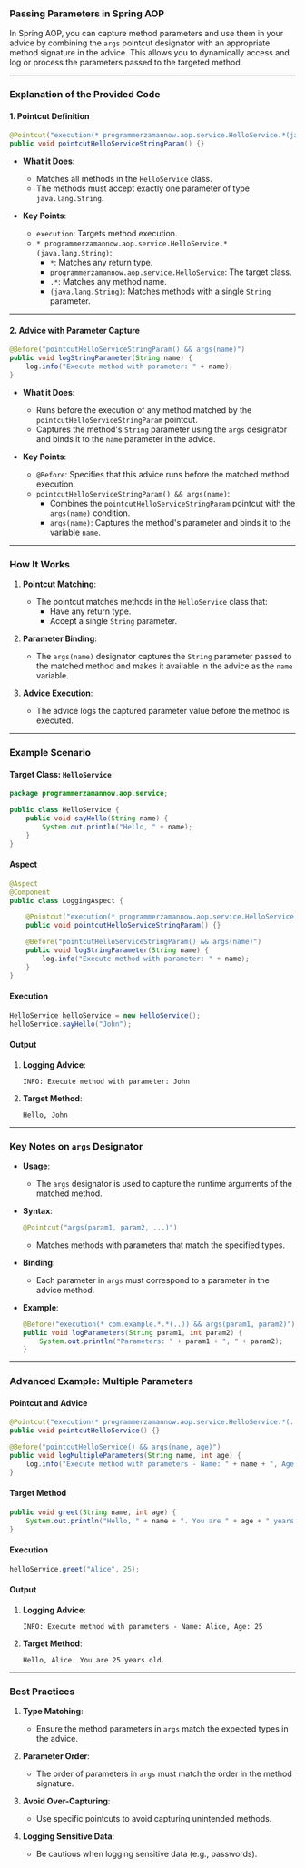 ### **Passing Parameters in Spring AOP**

In Spring AOP, you can capture method parameters and use them in your advice by combining the `args` pointcut designator with an appropriate method signature in the advice. This allows you to dynamically access and log or process the parameters passed to the targeted method.

---

### **Explanation of the Provided Code**

#### **1. Pointcut Definition**

```java
@Pointcut("execution(* programmerzamannow.aop.service.HelloService.*(java.lang.String))")
public void pointcutHelloServiceStringParam() {}
```

- **What it Does**:
  - Matches all methods in the `HelloService` class.
  - The methods must accept exactly one parameter of type `java.lang.String`.
  
- **Key Points**:
  - `execution`: Targets method execution.
  - `* programmerzamannow.aop.service.HelloService.*(java.lang.String)`:
    - `*`: Matches any return type.
    - `programmerzamannow.aop.service.HelloService`: The target class.
    - `.*`: Matches any method name.
    - `(java.lang.String)`: Matches methods with a single `String` parameter.

---

#### **2. Advice with Parameter Capture**

```java
@Before("pointcutHelloServiceStringParam() && args(name)")
public void logStringParameter(String name) {
    log.info("Execute method with parameter: " + name);
}
```

- **What it Does**:
  - Runs before the execution of any method matched by the `pointcutHelloServiceStringParam` pointcut.
  - Captures the method's `String` parameter using the `args` designator and binds it to the `name` parameter in the advice.

- **Key Points**:
  - `@Before`: Specifies that this advice runs before the matched method execution.
  - `pointcutHelloServiceStringParam() && args(name)`:
    - Combines the `pointcutHelloServiceStringParam` pointcut with the `args(name)` condition.
    - `args(name)`: Captures the method's parameter and binds it to the variable `name`.

---

### **How It Works**

1. **Pointcut Matching**:
   - The pointcut matches methods in the `HelloService` class that:
     - Have any return type.
     - Accept a single `String` parameter.

2. **Parameter Binding**:
   - The `args(name)` designator captures the `String` parameter passed to the matched method and makes it available in the advice as the `name` variable.

3. **Advice Execution**:
   - The advice logs the captured parameter value before the method is executed.

---

### **Example Scenario**

#### **Target Class: `HelloService`**
```java
package programmerzamannow.aop.service;

public class HelloService {
    public void sayHello(String name) {
        System.out.println("Hello, " + name);
    }
}
```

#### **Aspect**
```java
@Aspect
@Component
public class LoggingAspect {

    @Pointcut("execution(* programmerzamannow.aop.service.HelloService.*(java.lang.String))")
    public void pointcutHelloServiceStringParam() {}

    @Before("pointcutHelloServiceStringParam() && args(name)")
    public void logStringParameter(String name) {
        log.info("Execute method with parameter: " + name);
    }
}
```

#### **Execution**
```java
HelloService helloService = new HelloService();
helloService.sayHello("John");
```

#### **Output**
1. **Logging Advice**:
   ```
   INFO: Execute method with parameter: John
   ```
2. **Target Method**:
   ```
   Hello, John
   ```

---

### **Key Notes on `args` Designator**

- **Usage**:
  - The `args` designator is used to capture the runtime arguments of the matched method.

- **Syntax**:
  ```java
  @Pointcut("args(param1, param2, ...)")
  ```
  - Matches methods with parameters that match the specified types.

- **Binding**:
  - Each parameter in `args` must correspond to a parameter in the advice method.

- **Example**:
  ```java
  @Before("execution(* com.example.*.*(..)) && args(param1, param2)")
  public void logParameters(String param1, int param2) {
      System.out.println("Parameters: " + param1 + ", " + param2);
  }
  ```

---

### **Advanced Example: Multiple Parameters**

#### **Pointcut and Advice**
```java
@Pointcut("execution(* programmerzamannow.aop.service.HelloService.*(..))")
public void pointcutHelloService() {}

@Before("pointcutHelloService() && args(name, age)")
public void logMultipleParameters(String name, int age) {
    log.info("Execute method with parameters - Name: " + name + ", Age: " + age);
}
```

#### **Target Method**
```java
public void greet(String name, int age) {
    System.out.println("Hello, " + name + ". You are " + age + " years old.");
}
```

#### **Execution**
```java
helloService.greet("Alice", 25);
```

#### **Output**
1. **Logging Advice**:
   ```
   INFO: Execute method with parameters - Name: Alice, Age: 25
   ```
2. **Target Method**:
   ```
   Hello, Alice. You are 25 years old.
   ```

---

### **Best Practices**

1. **Type Matching**:
   - Ensure the method parameters in `args` match the expected types in the advice.

2. **Parameter Order**:
   - The order of parameters in `args` must match the order in the method signature.

3. **Avoid Over-Capturing**:
   - Use specific pointcuts to avoid capturing unintended methods.

4. **Logging Sensitive Data**:
   - Be cautious when logging sensitive data (e.g., passwords).
 

